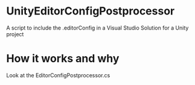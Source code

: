 # UnityEditorConfigPostprocessor
 A script to include the .editorConfig in a Visual Studio Solution for a Unity project
 
# How it works and why
 Look at the EditorConfigPostprocessor.cs